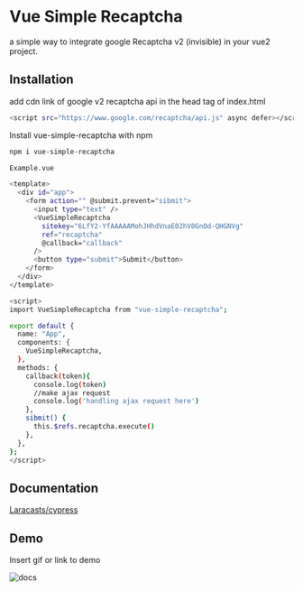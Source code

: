 
# Vue Simple Recaptcha

a simple way to integrate google Recaptcha v2 (invisible) in your vue2 project.





## Installation

add cdn link of google v2 recaptcha api in the head tag of index.html

```bash
<script src="https://www.google.com/recaptcha/api.js" async defer></script>
```

Install vue-simple-recaptcha with npm

```bash
npm i vue-simple-recaptcha
```

```bash
Example.vue

<template>
  <div id="app">
    <form action="" @submit.prevent="sibmit">
      <input type="text" />
      <VueSimpleRecaptcha
        sitekey="6LfY2-YfAAAAAMohJHhdVnaE02hV0GnOd-QHGNVg"
        ref="recaptcha"
        @callback="callback"
      />
      <button type="submit">Submit</button>
    </form>
  </div>
</template>

<script>
import VueSimpleRecaptcha from "vue-simple-recaptcha";

export default {
  name: "App",
  components: {
    VueSimpleRecaptcha,
  },
  methods: {
    callback(token){
      console.log(token)
      //make ajax request
      console.log('handling ajax request here')
    },
    sibmit() {
      this.$refs.recaptcha.execute()
    },
  },
};
</script>
```
## Documentation

[Laracasts/cypress](https://github.com/laracasts/cypress)


## Demo

Insert gif or link to demo


![docs](https://i.ibb.co/tPh59dq/Screen-Shot-2022-05-11-at-10-23-42-AM.png)

